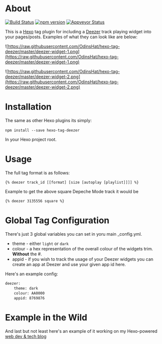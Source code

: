 # About

[![Build Status](https://travis-ci.org/OdinsHat/hexo-tag-deezer.svg?branch=master)](https://travis-ci.org/OdinsHat/hexo-tag-deezer)
[![npm version](https://badge.fury.io/js/hexo-tag-deezer.svg)](https://badge.fury.io/js/hexo-tag-deezer)
[![Appveyor Status](https://ci.appveyor.com/api/projects/status/github/OdinsHat/hexo-tag-deezer?branch=master&svg=true)](https://ci.appveyor.com/project/OdinsHat/hexo-tag-deezer/branch/master)

This is a [Hexo](https://hexo.io) tag plugin for including a
[Deezer](http://www.deezer.com) track playing widget into your pages/posts.
Examples of what they can look like are below:

![https://raw.githubusercontent.com/OdinsHat/hexo-tag-deezer/master/deezer-widget-1.png](https://raw.githubusercontent.com/OdinsHat/hexo-tag-deezer/master/deezer-widget-1.png)

![https://raw.githubusercontent.com/OdinsHat/hexo-tag-deezer/master/deezer-widget-2.png](https://raw.githubusercontent.com/OdinsHat/hexo-tag-deezer/master/deezer-widget-2.png)

# Installation

The same as other Hexo plugins its simply:

`npm install --save hexo-tag-deezer`

In your Hexo project root.

# Usage

The full tag format is as follows:

```
{% deezer track_id [[format] [size [autoplay [playlist]]]] %}
```

Example to get the above square Depeche Mode track it would be

```
{% deezer 3135556 square %}
```

# Global Tag Configuration

There's just 3 global variables you can set in yoru main \_config.yml.

- theme - either `light` or `dark`
- colour - a hex representation of the overall colour of the widgets trim.
  **Without** the #.
- appid - if you wish to track the usage of your Deezer widgets you can create
  an app at Deezer and use your given app id here.

Here's an example config:

```
deezer:
    theme: dark
    colour: AA0000
    appid: 8769876
```

# Example in the Wild

And last but not least here's an example of it working on my Hexo-powered
[web dev & tech blog](https://www.strawdogs.co/2015/07/Hexo-Deezer-Tag-Plugin/)
